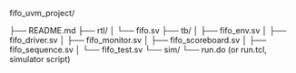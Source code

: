 fifo_uvm_project/

├── README.md
├── rtl/
│   └── fifo.sv
├── tb/
│   ├── fifo_env.sv
│   ├── fifo_driver.sv
│   ├── fifo_monitor.sv
│   ├── fifo_scoreboard.sv
│   ├── fifo_sequence.sv
│   └── fifo_test.sv
└── sim/
    └── run.do    (or run.tcl, simulator script)
